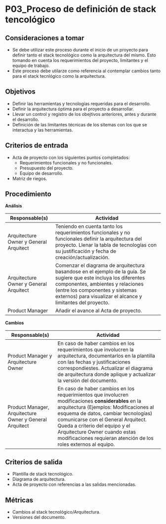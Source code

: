 # P03_Proceso de definición de stack tencológico

## Consideraciones a tomar
- Se debe utilizar este proceso durante el inicio de un proyecto para definir tanto el stack tecnológico como la arquitectura del mismo. Esto tomando en cuenta los requerimientos del proyecto, limitantes y el equipo de trabajo.
- Este proceso debe utilarze como referencia al contemplar cambios tanto para el stack tecnlógico como la arquitectura.

## Objetivos

- Definir las herramientas y tecnologías requeridas para el desarrollo.
- Definir la arquitectura óptima para el proyecto a desarrollar.
- Llevar un control y registro de los obejtivos anteriores, antes y durante el desarrollo.
- Definición de las limitantes técnicas de los sitemas con los que se interactua y las herramientas.

## Criterios de entrada

- Acta de proyecto con los siguientes puntos completados:
    - Requerimientos funcionales y no funcionales.
    - Presupuesto del proyecto.
    - Equipo de desarrollo.
- Matriz de riegos.

## Procedimiento

**Análisis**

| Responsable(s) | Actividad |
| --- | --- |
| Arquitecture Owner y General Arquitect | Teniendo en cuenta tanto los requerimientos funcionales y no funcionales definir la arquitectura del proyecto. Llenar la tabla de tecnologías con su justificación y fecha de creación/actualización. |
| Arquitecture Owner y General Arquitect | Comenzar el diagrama de arquitectura basandose en el ejemplo de la guía. Se sugiere que este incluya los diferentes componentes, ambientes y relaciones (entre los componentes y sistemas externos) para visualizar el alcance y limitantes del proyecto. |
| Product Manager | Añadir el avance al Acta de proyecto. |



**Cambios**

| Responsable(s) | Actividad |
| --- | --- |
| Product Manager y Arquitecture Owner | En caso de haber cambios en los requerimientos que involucren la arquitectura, documentarlos en la plantilla con las fechas y justificaciones correspondiestes. Actualizar el diagrama de arquitectura donde aplique y actualizar la versión del documento. |
| Product Manager, Arquitecture Owner y General Arquitect | En caso de haber cambios en los requerimientos que involucren modificaciones **considerables** en la arquitectura (Ejemplos: Modificaciones al esquema de datos, cambiar tecnologías) comunicarse con el General Arquitect. Queda a criterio del equipo y el Arquitecture Owner cuando estas modificaciones requieran atención de los roles externos al equipo. |

## Criterios de salida

- Plantilla de stack tecnológico.
- Diagrama de arquitectura.
- Acta de proyecto con referencias a las salidas mencionadas.

## Métricas

- Cambios al stack tecnológico/Arquitectura.
- Versiones del documento.
